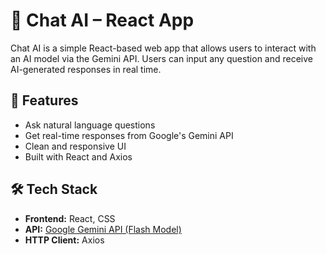 # 💬 Chat AI – React App

Chat AI is a simple React-based web app that allows users to interact with an AI model via the Gemini API. Users can input any question and receive AI-generated responses in real time.

## 🚀 Features

- Ask natural language questions  
- Get real-time responses from Google's Gemini API  
- Clean and responsive UI  
- Built with React and Axios

## 🛠️ Tech Stack

- **Frontend:** React, CSS  
- **API:** [Google Gemini API (Flash Model)](https://ai.google.dev/)  
- **HTTP Client:** Axios

